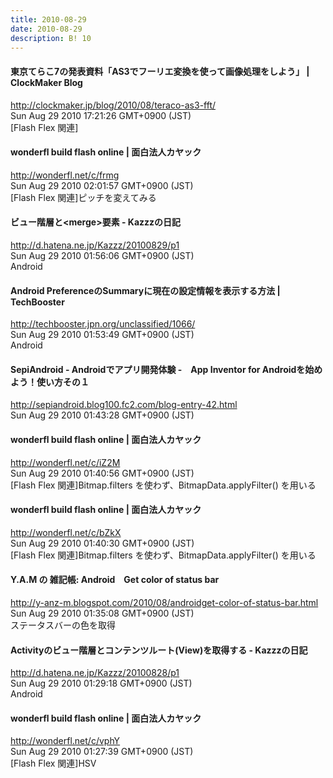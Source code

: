 ```yaml
---
title: 2010-08-29
date: 2010-08-29
description: B! 10
---
```


####   東京てらこ7の発表資料「AS3でフーリエ変換を使って画像処理をしよう」 | ClockMaker Blog
http://clockmaker.jp/blog/2010/08/teraco-as3-fft/<br>
Sun Aug 29 2010 17:21:26 GMT+0900 (JST)<br>
[Flash Flex 関連]


#### wonderfl build flash online | 面白法人カヤック
http://wonderfl.net/c/frmg<br>
Sun Aug 29 2010 02:01:57 GMT+0900 (JST)<br>
[Flash Flex 関連]ピッチを変えてみる


#### ビュー階層と&lt;merge&gt;要素  - Kazzzの日記
http://d.hatena.ne.jp/Kazzz/20100829/p1<br>
Sun Aug 29 2010 01:56:06 GMT+0900 (JST)<br>
Android


#### Android PreferenceのSummaryに現在の設定情報を表示する方法 | TechBooster
http://techbooster.jpn.org/unclassified/1066/<br>
Sun Aug 29 2010 01:53:49 GMT+0900 (JST)<br>
Android


#### SepiAndroid - Androidでアプリ開発体験 -　App Inventor for Androidを始めよう！使い方その１
http://sepiandroid.blog100.fc2.com/blog-entry-42.html<br>
Sun Aug 29 2010 01:43:28 GMT+0900 (JST)<br>


#### wonderfl build flash online | 面白法人カヤック
http://wonderfl.net/c/iZ2M<br>
Sun Aug 29 2010 01:40:56 GMT+0900 (JST)<br>
[Flash Flex 関連]Bitmap.filters を使わず、BitmapData.applyFilter() を用いる


#### wonderfl build flash online | 面白法人カヤック
http://wonderfl.net/c/bZkX<br>
Sun Aug 29 2010 01:40:30 GMT+0900 (JST)<br>
[Flash Flex 関連]Bitmap.filters を使わず、BitmapData.applyFilter() を用いる


#### Y.A.M の 雑記帳: Android　Get color of status bar
http://y-anz-m.blogspot.com/2010/08/androidget-color-of-status-bar.html<br>
Sun Aug 29 2010 01:35:08 GMT+0900 (JST)<br>
ステータスバーの色を取得


#### Activityのビュー階層とコンテンツルート(View)を取得する  - Kazzzの日記
http://d.hatena.ne.jp/Kazzz/20100828/p1<br>
Sun Aug 29 2010 01:29:18 GMT+0900 (JST)<br>
Android


#### wonderfl build flash online | 面白法人カヤック
http://wonderfl.net/c/vphY<br>
Sun Aug 29 2010 01:27:39 GMT+0900 (JST)<br>
[Flash Flex 関連]HSV


